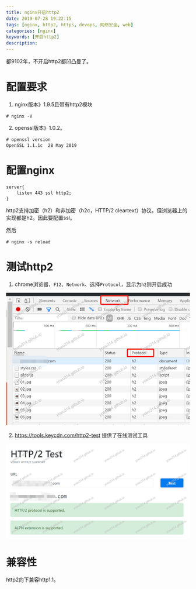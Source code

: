 ```yaml
---
title: nginx开启http2
date: 2019-07-28 19:22:15
tags: [nginx, http2, https, devops, 网络安全, web]
categories: [nginx]
keywords: [开启http2]
description:
---
```


都9102年，不开启http2都凹凸曼了。

# 配置要求

1. nginx版本》1.9.5且带有http2模块
```
# nginx -V
```

2. openssl版本》1.0.2。
```
# openssl version
OpenSSL 1.1.1c  28 May 2019
```

# 配置nginx
```nginx
server{
    listen 443 ssl http2;
}
```
http2支持加密（h2）和非加密（h2c，HTTP/2 cleartext）协议。但浏览器上的实现都是h2。因此要配置ssl。

然后
```
# nginx -s reload
```

# 测试http2

1. chrome浏览器，`F12`、`Network`、选择`Protocol`，显示为`h2`则开启成功


![chrome_http2.png](chrome_http2.png)



2. https://tools.keycdn.com/http2-test 提供了在线测试工具


![keycdn_http2.png](keycdn_http2.png)



# 兼容性

http2向下兼容http1.1。